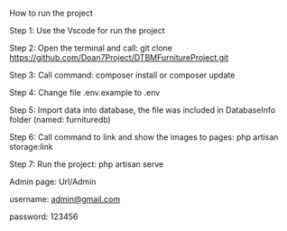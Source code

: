 How to run the project

Step 1: Use the Vscode for run the project

Step 2: Open the terminal and call: git clone https://github.com/Doan7Project/DTBMFurnitureProject.git

Step 3: Call command: composer install or composer update

Step 4: Change file .env.example to .env

Step 5: Import data into database, the file was included in DatabaseInfo folder (named: furnituredb)

Step 6: Call command to link and show the images to pages: php artisan storage:link

Step 7: Run the project: php artisan serve

Admin page: Url/Admin

username: admin@gmail.com

password: 123456
